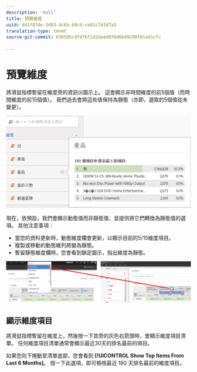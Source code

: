 ```yaml
---
description: 'null'
title: 預覽維度
uuid: dd1f87de-2d83-4c6b-b8cd-ce81c741d7a3
translation-type: tm+mt
source-git-commit: b36505c9fd7bf1d2da4d076d6b49298f01ad1cfc

---
```



# 預覽維度

將滑鼠指標暫留在維度旁的資訊(i)圖示上。 這會顯示非時間維度的前5個值（而時間維度的前15個值）。 我們過去會將這些值保持為靜態（亦即，選取的5個值從未變更）。

![](assets/dimension-preview.png)

現在，依預設，我們會顯示動態值而非靜態值，並提供將它們轉換為靜態值的選項。 其他注意事項：

* 當您的資料更新時，動態維度欄會更新，以顯示目前的5/15維度項目。
* 複製或移動的動態維列將變為靜態。
* 暫留靜態維度欄時，您會看到鎖定圖示，指出維度為靜態。

![](assets/dimension_static.png)

## 顯示維度項目

將滑鼠指標暫留在維度上，然後按一下其旁的灰色右箭頭時，會顯示維度項目清單。 任何維度項目清單通常會顯示最近30天的排名最前的項目。

如果您向下捲動至清單底部，您會看到 **[!UICONTROL Show Top Items From Last 6 Months]**。 按一下此選項，即可檢視最近 180 天排名最前的維度項目。
